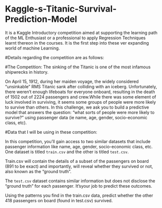 # Kaggle-s-Titanic-Survival-Prediction-Model
It is a Kaggle Introductory competition aimed at supporting the learning path of the ML Enthusiast or a professional to apply Regression 
Techniques learnt thereon in the courses. It is the first step into these ver expanding world of machine Learning.


#Details regarding the competition are as follows:

#The Competition:
The sinking of the Titanic is one of the most infamous shipwrecks in history.

On April 15, 1912, during her maiden voyage, the widely considered “unsinkable” RMS Titanic sank after colliding with an iceberg.
Unfortunately, there weren’t enough lifeboats for everyone onboard, resulting in the death of 1502 out of 2224 passengers and crew.While 
there was some element of luck involved in surviving, it seems some groups of people were more likely to survive than others. In this
challenge, we ask you to build a predictive model that answers the question: “what sorts of people were more likely to survive?” using 
passenger data (ie name, age, gender, socio-economic class, etc).

#Data that I will be using in these competition:

In this competition, you’ll gain access to two similar datasets that include passenger information like name, age, gender, socio-economic 
class, etc. One dataset is titled `train.csv` and the other is titled `test.csv`.

Train.csv will contain the details of a subset of the passengers on board (891 to be exact) and importantly, will reveal whether they 
survived or not, also known as the “ground truth”.

The `test.csv` dataset contains similar information but does not disclose the “ground truth” for each passenger. It’syour job to predict 
these outcomes.

Using the patterns you find in the train.csv data, predict whether the other 418 passengers on board (found in test.csv) survived.






